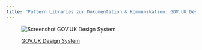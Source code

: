 ```yaml
---
title: "Pattern Libraries zur Dokumentation & Kommunikation: GOV.UK Design System"
---
```

<figure>

![Screenshot GOV.UK Design System](images/example-gds.png)

<figcaption>
    <a href="https://design-system.service.gov.uk/" target="_blank" rel="noopener">GOV.UK Design System</a>
</figcaption>
</figure>

